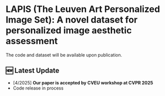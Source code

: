 # LAPIS (The Leuven Art Personalized Image Set): A novel dataset for personalized image aesthetic assessment

The code and dataset will be available upon publication.

## :new: Latest Update

- [4/2025] **Our paper is accepted by CVEU workshop at CVPR 2025**
- Code release in process
